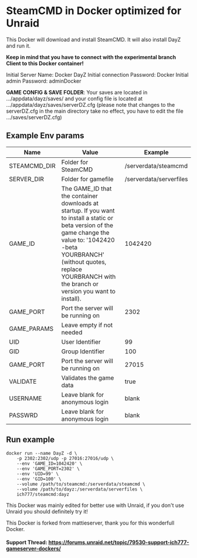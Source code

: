 # SteamCMD in Docker optimized for Unraid
This Docker will download and install SteamCMD. It will also install DayZ and run it.

**Keep in mind that you have to connect with the experimental branch Client to this Docker container!**

Initial Server Name: Docker DayZ
Initial connection Password: Docker
Initial admin Password: adminDocker

**GAME CONFIG & SAVE FOLDER**: Your saves are located in .../appdata/dayz/saves/ and your config file is located at .../appdata/dayz/saves/serverDZ.cfg
(please note that changes to the serverDZ.cfg in the main directory take no effect, you have to edit the file .../saves/serverDZ.cfg)

## Example Env params
| Name | Value | Example |
| --- | --- | --- |
| STEAMCMD_DIR | Folder for SteamCMD | /serverdata/steamcmd |
| SERVER_DIR | Folder for gamefile | /serverdata/serverfiles |
| GAME_ID | The GAME_ID that the container downloads at startup. If you want to install a static or beta version of the game change the value to: '1042420 -beta YOURBRANCH' (without quotes, replace YOURBRANCH with the branch or version you want to install). | 1042420 |
| GAME_PORT | Port the server will be running on | 2302 |
| GAME_PARAMS | Leave empty if not needed | |
| UID | User Identifier | 99 |
| GID | Group Identifier | 100 |
| GAME_PORT | Port the server will be running on | 27015 |
| VALIDATE | Validates the game data | true |
| USERNAME | Leave blank for anonymous login | blank |
| PASSWRD | Leave blank for anonymous login | blank |

## Run example
```
docker run --name DayZ -d \
	-p 2302:2302/udp -p 27016:27016/udp \
	--env 'GAME_ID=1042420' \
	--env 'GAME_PORT=2302' \
	--env 'UID=99' \
	--env 'GID=100' \
	--volume /path/to/steamcmd:/serverdata/steamcmd \
	--volume /path/to/dayz:/serverdata/serverfiles \
	ich777/steamcmd:dayz
```

This Docker was mainly edited for better use with Unraid, if you don't use Unraid you should definitely try it!

This Docker is forked from mattieserver, thank you for this wonderfull Docker.

#### Support Thread: https://forums.unraid.net/topic/79530-support-ich777-gameserver-dockers/
